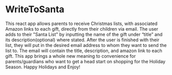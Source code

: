 # WriteToSanta
This react app allows parents to receive Christmas lists, with associated Amazon 
links to each gift, directly from their children via email. The user adds to their 
"Santa List" by inputting the name of the gift under “title” and its description(optional) 
where stated. After the user is finished with their list, they will put in the desired email 
address to whom they want to send the list to. The email will contain the title, description,
and amazon link to each gift. This app brings a whole new meaning to convenience for 
parents/guardians who want to get a head start on shopping for the Holiday Season. 
Happy Holidays and Enjoy!
